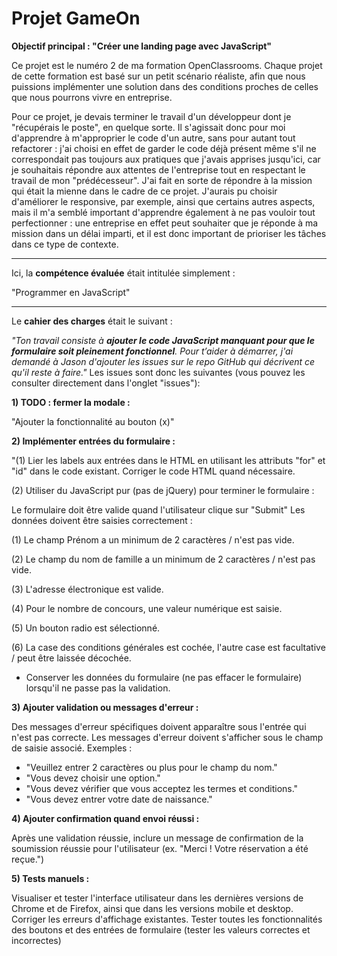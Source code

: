 # Projet GameOn

**Objectif principal : "Créer une landing page avec JavaScript"**

Ce projet est le numéro 2 de ma formation OpenClassrooms.
Chaque projet de cette formation est basé sur un petit scénario réaliste,
afin que nous puissions implémenter une solution dans des conditions proches de celles que nous pourrons vivre en entreprise.

Pour ce projet, je devais terminer le travail d'un développeur dont je "récupérais le poste", en quelque sorte. Il s'agissait donc pour moi d'apprendre à m'approprier le code d'un autre, sans pour autant tout refactorer : j'ai choisi en effet de garder le code déjà présent même s'il ne correspondait pas toujours aux pratiques que j'avais apprises jusqu'ici, car je souhaitais répondre aux attentes de l'entreprise tout en respectant le travail de mon "prédécesseur". J'ai fait en sorte de répondre à la mission qui était la mienne dans le cadre de ce projet. J'aurais pu choisir d'améliorer le responsive, par exemple, ainsi que certains autres aspects, mais il m'a semblé important d'apprendre également à ne pas vouloir tout perfectionner : une entreprise en effet peut souhaiter que je réponde à ma mission dans un délai imparti, et il est donc important de prioriser les tâches dans ce type de contexte.

---

Ici, la **compétence évaluée** était intitulée simplement :

"Programmer en JavaScript"

---

Le **cahier des charges** était le suivant :

_"Ton travail consiste à **ajouter le code JavaScript manquant pour que le formulaire soit pleinement fonctionnel**.
Pour t’aider à démarrer, j'ai demandé à Jason d'ajouter les issues sur le repo GitHub qui décrivent ce qu'il reste à faire."_
Les issues sont donc les suivantes (vous pouvez les consulter directement dans l'onglet "issues"):

**1) TODO : fermer la modale :**

"Ajouter la fonctionnalité au bouton (x)"

**2) Implémenter entrées du formulaire :**

"(1) Lier les labels aux entrées dans le HTML en utilisant les attributs "for" et "id" dans le code existant. Corriger le code HTML quand nécessaire.

(2) Utiliser du JavaScript pur (pas de jQuery) pour terminer le formulaire :

Le formulaire doit être valide quand l'utilisateur clique sur "Submit"
Les données doivent être saisies correctement :

(1) Le champ Prénom a un minimum de 2 caractères / n'est pas vide.

(2) Le champ du nom de famille a un minimum de 2 caractères / n'est pas vide.

(3) L'adresse électronique est valide.

(4) Pour le nombre de concours, une valeur numérique est saisie.

(5) Un bouton radio est sélectionné.

(6) La case des conditions générales est cochée, l'autre case est facultative / peut être laissée décochée.

- Conserver les données du formulaire (ne pas effacer le formulaire) lorsqu'il ne passe pas la validation.

**3) Ajouter validation ou messages d'erreur :**

Des messages d'erreur spécifiques doivent apparaître sous l'entrée qui n'est pas correcte. Les messages d'erreur doivent s'afficher sous le champ de saisie associé. Exemples :

- "Veuillez entrer 2 caractères ou plus pour le champ du nom."
- "Vous devez choisir une option."
- "Vous devez vérifier que vous acceptez les termes et conditions."
- "Vous devez entrer votre date de naissance."

**4) Ajouter confirmation quand envoi réussi :**

Après une validation réussie, inclure un message de confirmation de la soumission réussie pour l'utilisateur (ex. "Merci ! Votre réservation a été reçue.")

**5) Tests manuels :**

Visualiser et tester l'interface utilisateur dans les dernières versions de Chrome et de Firefox, ainsi que dans les versions mobile et desktop. Corriger les erreurs d'affichage existantes.
Tester toutes les fonctionnalités des boutons et des entrées de formulaire (tester les valeurs correctes et incorrectes)
